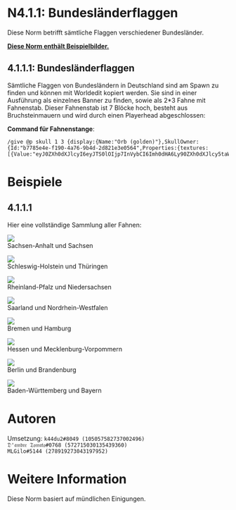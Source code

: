 # N4.1.1:  Bundesländerflaggen

Diese Norm betrifft sämtliche Flaggen verschiedener Bundesländer.

**[Diese Norm enthält Beispielbilder.](#beispiele)**

## 4.1.1.1:  Bundesländerflaggen

Sämtliche Flaggen von Bundesländern in Deutschland sind am Spawn zu finden und können mit Worldedit kopiert werden. Sie sind in einer Ausführung als einzelnes Banner zu finden, sowie als 2*3 Fahne mit Fahnenstab. Dieser Fahnenstab ist 7 Blöcke hoch, besteht aus Bruchsteinmauern und wird durch einen Playerhead abgeschlossen:

**Command für Fahnenstange**:  
```
/give @p skull 1 3 {display:{Name:"Orb (golden)"},SkullOwner:{Id:"b7785e4e-f190-4a76-9b4d-2d821e3e0564",Properties:{textures:[{Value:"eyJ0ZXh0dXJlcyI6eyJTS0lOIjp7InVybCI6Imh0dHA6Ly90ZXh0dXJlcy5taW5lY3JhZnQubmV0L3RleHR1cmUvNDUyZGNhNjhjOGY4YWY1MzNmYjczN2ZhZWVhY2JlNzE3Yjk2ODc2N2ZjMTg4MjRkYzJkMzdhYzc4OWZjNzcifX19"}]}}}
```

# Beispiele

## 4.1.1.1
Hier eine vollständige Sammlung aller Fahnen:

![](https://i.imgur.com/QKSSRaJ.png)  
Sachsen-Anhalt und Sachsen

![](https://i.imgur.com/9fvUacg.png)  
Schleswig-Holstein und Thüringen

![](https://i.imgur.com/JZtYtRr.png)  
Rheinland-Pfalz und Niedersachsen

![](https://i.imgur.com/YrTEBtt.png)  
Saarland und Nordrhein-Westfalen

![](https://i.imgur.com/Lg1h67n.png)  
Bremen und Hamburg

![](https://i.imgur.com/HcSp7ZI.png)  
Hessen und Mecklenburg-Vorpommern

![](https://i.imgur.com/Ai66P7A.png)  
Berlin und Brandenburg

![](https://i.imgur.com/v5Q6Scy.png)  
Baden-Württemberg und Bayern

# Autoren

Umsetzung:
`k44du2#8049 (105057582737002496)`  
`𝔇'𝔞𝔪𝔡𝔯𝔢 𝔗𝔬𝔪𝔞𝔱𝔬#0768 (572715030135439360)`  
`MLGilo#5144 (278919273043197952)`

# Weitere Information
Diese Norm basiert auf mündlichen Einigungen.